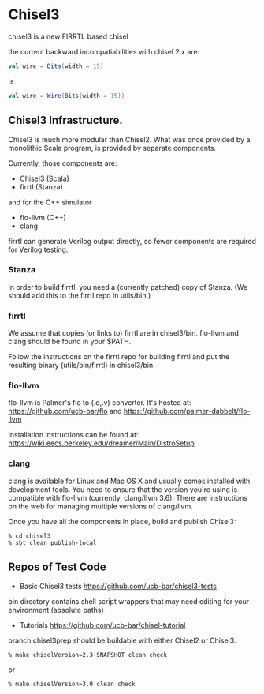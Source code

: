 # Chisel3
chisel3 is a new FIRRTL based chisel

the current backward incompatiabilities with chisel 2.x are:

```scala
val wire = Bits(width = 15)
```
is

```scala
val wire = Wire(Bits(width = 15))
```

## Chisel3 Infrastructure.

Chisel3 is much more modular than Chisel2. What was once provided by a
monolithic Scala program, is provided by separate components.

Currently, those components are:
 - Chisel3 (Scala)
 - firrtl (Stanza)

and for the C++ simulator
 - flo-llvm (C++)
 - clang

firrtl can generate Verilog output directly, so fewer components are
required for Verilog testing.

### Stanza
In order to build firrtl, you need a (currently patched) copy of
Stanza. (We should add this to the firrtl repo in utils/bin.)

### firrtl
We assume that copies (or links to) firrtl are in
chisel3/bin. flo-llvm and clang should be found in your $PATH.

Follow the instructions on the firrtl repo for building firrtl and put
the resulting binary (utils/bin/firrtl) in chisel3/bin.

### flo-llvm
flo-llvm is Palmer's flo to (.o,.v) converter. It's hosted at:
	 https://github.com/ucb-bar/flo
and
	 https://github.com/palmer-dabbelt/flo-llvm


Installation instructions can be found at:
	 https://wiki.eecs.berkeley.edu/dreamer/Main/DistroSetup

### clang
clang is available for Linux and Mac OS X and usually comes installed
with development tools. You need to ensure that the version you're
using is compatible with flo-llvm (currently, clang/llvm 3.6). There
are instructions on the web for managing multiple versions of
clang/llvm.

Once you have all the components in place, build and publish Chisel3:

```shell
% cd chisel3
% sbt clean publish-local
```

## Repos of Test Code
 - Basic Chisel3 tests https://github.com/ucb-bar/chisel3-tests

bin directory contains shell script wrappers that may need editing for your environment (absolute paths)

 - Tutorials https://github.com/ucb-bar/chisel-tutorial

branch chisel3prep should be buildable with either Chisel2 or Chisel3.

```shell
% make chiselVersion=2.3-SNAPSHOT clean check
```
or
```shell
% make chiselVersion=3.0 clean check
```

